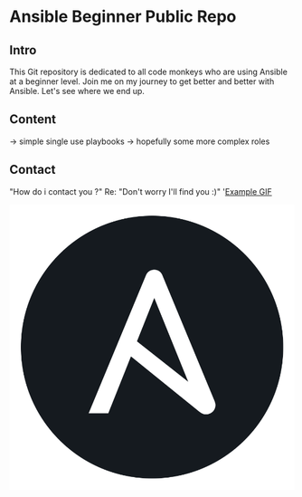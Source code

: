 Ansible Beginner Public Repo
============================

Intro
-----
This Git repository is dedicated to all code monkeys who are using Ansible at a beginner level. 
Join me on my journey to get better and better with Ansible. Let's see where we end up.


Content 
-------
-> simple single use playbooks
-> hopefully some more complex roles


Contact
-------
"How do i contact you ?" Re: "Don't worry I'll find you :)"
'[Example GIF](images/i-will-find-you-ill-find-you.gif)

![Example Image](images/ansible.png)
